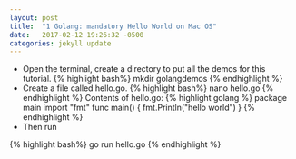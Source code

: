 ```yaml
---
layout: post
title:  "1 Golang: mandatory Hello World on Mac OS"
date:   2017-02-12 19:26:32 -0500
categories: jekyll update
---
```


* Open the terminal, create a directory to put all the demos for this tutorial.
{% highlight bash%}
mkdir golangdemos
{% endhighlight %}
* Create a file called hello.go.
{% highlight bash%}
nano hello.go
{% endhighlight %}
Contents of hello.go:
{% highlight golang %}
package main
import "fmt"
func main() {
    fmt.Println("hello world")
}
{% endhighlight %}
* Then run

{% highlight bash%}
go run hello.go
{% endhighlight %}